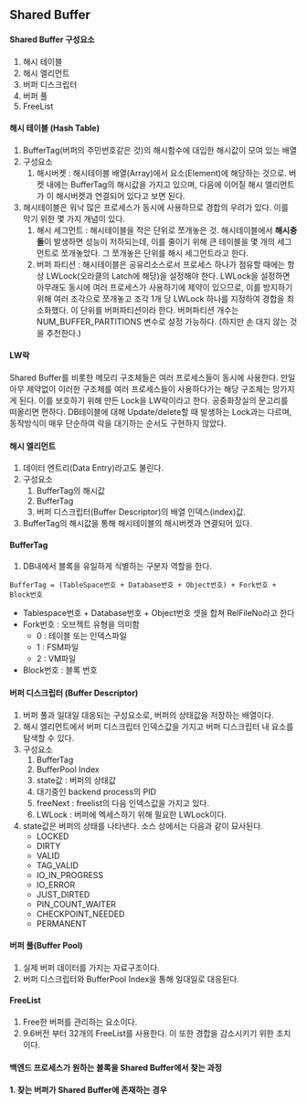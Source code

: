 ## Shared Buffer

#### Shared Buffer 구성요소
1. 해시 테이블
2. 해시 엘리먼트
3. 버퍼 디스크립터
4. 버퍼 풀
5. FreeList

#### 해시 테이블 (Hash Table)
1. BufferTag(버퍼의 주민번호같은 것)의 해시함수에 대입한 해시값이 모여 있는 배열
2. 구성요소
   1. 해시버켓 : 해시테이블 배열(Array)에서 요소(Element)에 해당하는 것으로. 버켓 내에는 BufferTag의 해시값을 가지고 있으며, 다음에 이어질 해시 엘리먼트가 이 해시버켓과 연결되어 있다고 보면 된다.
4. 해시테이블은 워낙 많은 프로세스가 동시에 사용하므로 경합의 우려가 있다. 이를 막기 위한 몇 가지 개념이 있다.
   1. 해시 세그먼트 : 해시테이블을 작은 단위로 쪼개놓은 것. 해시테이블에서 **해시충돌**이 발생하면 성능이 저하되는데, 이를 줄이기 위해 큰 테이블을 몇 개의 세그먼트로 쪼개놓았다. 그 쪼개놓은 단위를 해시 세그먼트라고 한다.
   3. 버퍼 파티션 : 해시테이블은 공유리소스로서 프로세스 하나가 점유할 때에는 항상 LWLock(오라클의 Latch에 해당)을 설정해야 한다. LWLock을 설정하면 아무래도 동시에 여러 프로세스가 사용하기에 제약이 있으므로, 이를 방지하기 위해 여러 조각으로 쪼개놓고 조각 1개 당 LWLock 하나를 지정하여 경합을 최소화했다. 이 단위를 버퍼파티션이라 한다. 버퍼파티션 개수는 NUM_BUFFER_PARTITIONS 변수로 설정 가능하다. (하지만 손 대지 않는 것을 추천한다.)

#### LW락
Shared Buffer를 비롯한 메모리 구조체들은 여러 프로세스들이 동시에 사용한다. 만일 아무 제약없이 이러한 구조체를 여러 프로세스들이 사용하다가는 해당 구조체는 망가지게 된다. 이를 보호하기 위해 만든 Lock을 LW락이라고 한다. 공중화장실의 문고리를 떠올리면 편하다. DB테이블에 대해 Update/delete할 때 발생하는 Lock과는 다르며, 동작방식이 매우 단순하여 락을 대기하는 순서도 구현하지 않았다.

#### 해시 엘리먼트
1. 데이터 엔트리(Data Entry)라고도 불린다.
2. 구성요소
   1. BufferTag의 해시값
   2. BufferTag
   3. 버퍼 디스크립터(Buffer Descriptor)의 배열 인덱스(index)값.
3. BufferTag의 해시값을 통해 해시테이블의 해시버켓과 연결되어 있다.

#### BufferTag
1. DB내에서 블록을 유일하게 식별하는 구분자 역할을 한다.
```
BufferTag = (TableSpace번호 + Database번호 + Object번호) + Fork번호 + Block번호
```
- Tablespace번호 + Database번호 + Object번호 셋을 합쳐 RelFileNo라고 한다
- Fork번호 : 오브젝트 유형을 의미함
  - 0 : 테이블 또는 인덱스파일
  - 1 : FSM파일
  - 2 : VM파일
- Block번호 : 블록 번호

#### 버퍼 디스크립터 (Buffer Descriptor)
1. 버퍼 풀과 일대일 대응되는 구성요소로, 버퍼의 상태값을 저장하는 배열이다.
2. 해시 엘리먼트에서 버퍼 디스크립터 인덱스값을 가지고 버퍼 디스크립터 내 요소를 탐색할 수 있다.
3. 구성요소
   1. BufferTag
   2. BufferPool Index
   3. state값 : 버퍼의 상태값
   4. 대기중인 backend process의 PID
   5. freeNext : freelist의 다음 인덱스값을 가지고 있다.
   6. LWLock : 버퍼에 엑세스하기 위해 필요한 LWLock이다.
4. state값은 버퍼의 상태를 나타낸다. 소스 상에서는 다음과 같이 묘사된다.
   - LOCKED
   - DIRTY
   - VALID
   - TAG_VALID
   - IO_IN_PROGRESS
   - IO_ERROR
   - JUST_DIRTED
   - PIN_COUNT_WAITER
   - CHECKPOINT_NEEDED
   - PERMANENT
  
#### 버퍼 풀(Buffer Pool)
1. 실제 버퍼 데이터를 가지는 자료구조이다.
2. 버퍼 디스크립터와 BufferPool Index을 통해 일대일로 대응된다.

#### FreeList
1. Free한 버퍼를 관리하는 요소이다.
2. 9.6버전 부터 32개의 FreeList를 사용한다. 이 또한 경합을 감소시키기 위한 조치이다.

#### 백엔드 프로세스가 원하는 블록을 Shared Buffer에서 찾는 과정
#### 1. 찾는 버퍼가 Shared Buffer에 존재하는 경우


